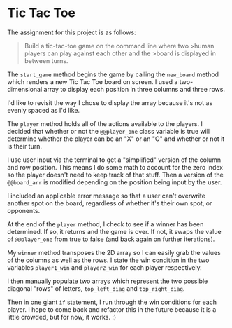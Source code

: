 # Tic Tac Toe

The assignment for this project is as follows:

>Build a tic-tac-toe game on the command line where two >human players can play against each other and the >board is displayed in between turns.


The `start_game` method begins the game by calling the `new_board` method which renders a new Tic Tac Toe board on screen. I used a two-dimensional array to display each position in three columns and three rows.

I'd like to revisit the way I chose to display the array because it's not as evenly spaced as I'd like.

The `player` method holds all of the actions available to the players. I decided that whether or not the `@@player_one` class variable is true will determine whether the player can be an "X" or an "O" and whether or not it is their turn.

I use user input via the terminal to get a "simplified" version of the column and row position. This means I do some math to account for the zero index so the player doesn't need to keep track of that stuff. Then a version of the `@@board_arr` is modified depending on the position being input by the user.

I included an applicable error message so that a user can't overwrite another spot on the board, regardless of whether it's their own spot, or opponents.

At the end of the `player` method, I check to see if a winner has been determined. If so, it returns and the game is over. If not, it swaps the value of `@@player_one` from true to false (and back again on further iterations).

My `winner` method transposes the 2D array so I can easily grab the values of the columns as well as the rows. I state the win condition in the two variables `player1_win` and `player2_win` for each player respectively. 

I then manually populate two arrays which represent the two possible diagonal "rows" of letters, `top_left_diag` and `top_right_diag`.

Then in one giant `if` statement, I run through the win conditions for each player. I hope to come back and refactor this in the future because it is a little crowded, but for now, it works. :)


